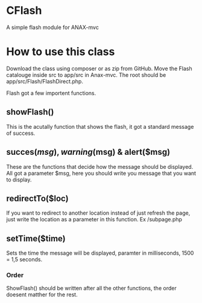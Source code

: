 # CFlash
A simple flash module for ANAX-mvc


# How to use this class
Download the class using composer or as zip from GitHub. Move the Flash catalouge inside src to app/src in Anax-mvc.
The root should be app/src/Flash/FlashDirect.php.

Flash got a few importent functions.

## showFlash()
This is the acutally function that shows the flash, it got a standard message of success.

## succes($msg), warning($msg) & alert($msg)
These are the functions that decide how the message should be displayed. All got a parameter $msg, here you should write you message that you want to display.

## redirectTo($loc)
If you want to redirect to another location instead of just refresh the page, just write the location as a parameter in this function. Ex /subpage.php

## setTime($time)
Sets the time the message will be displayed, paramter in milliseconds, 1500 = 1,5 seconds.

### Order
ShowFlash() should be written after all the other functions, the order doesent matther for the rest.
